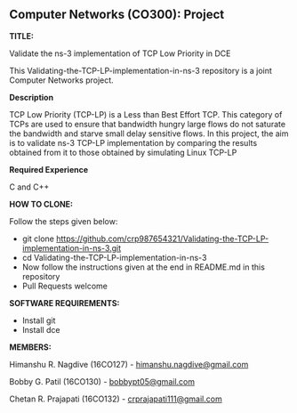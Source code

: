 ## Computer Networks (CO300): Project

**TITLE:**

Validate the ns-3 implementation of TCP Low Priority in DCE

This Validating-the-TCP-LP-implementation-in-ns-3 repository is a joint Computer Networks project.

**Description**

TCP Low Priority (TCP-LP) is a Less than Best Effort TCP. This category of TCPs are used to ensure
that bandwidth hungry large flows do not saturate the bandwidth and starve small delay sensitive flows.
In this project, the aim is to validate ns-3 TCP-LP implementation by comparing the results obtained from 
it to those obtained by simulating Linux TCP-LP  

**Required Experience**

C and C++

**HOW TO CLONE:**

Follow the steps given below: 
- git clone https://github.com/crp987654321/Validating-the-TCP-LP-implementation-in-ns-3.git 
- cd Validating-the-TCP-LP-implementation-in-ns-3
- Now follow the instructions given at the end in README.md in this repository
- Pull Requests welcome

**SOFTWARE REQUIREMENTS:**

- Install git
- Install dce

**MEMBERS:**

Himanshu R. Nagdive (16CO127) - <himanshu.nagdive@gmail.com>

Bobby G. Patil (16CO130) - <bobbypt05@gmail.com>

Chetan R. Prajapati (16CO132) - <crprajapati111@gmail.com>
